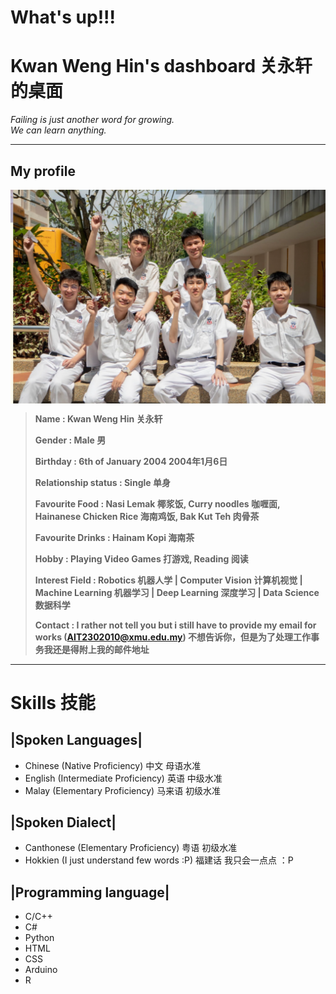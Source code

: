# What's up!!!
# Kwan Weng Hin's dashboard 关永轩的桌面
*Failing is just another word for growing.*   
*We can learn anything.*

-----------------------------------------------------
## My profile
 <img decoding="async" align="center" src="images/campusLifePic2.png">

> **Name                : Kwan Weng Hin 关永轩**
>
> **Gender              : Male 男**
>
> **Birthday            : 6th of January 2004 2004年1月6日**
>
> **Relationship status : Single 单身**
>
>**Favourite Food       : Nasi Lemak 椰浆饭, Curry noodles 咖喱面, Hainanese Chicken Rice 海南鸡饭, Bak Kut Teh 肉骨茶**
>
>**Favourite Drinks     : Hainam Kopi 海南茶**
>
>**Hobby                : Playing Video Games 打游戏, Reading 阅读** 
>
>**Interest Field       : Robotics 机器人学 | Computer Vision 计算机视觉 | Machine Learning 机器学习 | Deep Learning 深度学习 | Data Science 数据科学**
>
>**Contact              : I rather not tell you but i still have to provide my email for works (AIT2302010@xmu.edu.my) 不想告诉你，但是为了处理工作事务我还是得附上我的邮件地址**

-----------------------------------------------------

# Skills 技能

 ## |Spoken Languages|
* Chinese (Native Proficiency) 中文 母语水准
* English (Intermediate Proficiency) 英语 中级水准
* Malay   (Elementary Proficiency) 马来语 初级水准

 ## |Spoken Dialect|
* Canthonese (Elementary Proficiency) 粤语 初级水准
* Hokkien (I just understand few words :P) 福建话 我只会一点点 ：P

 ## |Programming language|
* C/C++
* C#
* Python
* HTML
* CSS
* Arduino
* R

